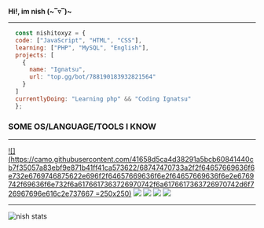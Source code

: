 **Hi!, im nish (\~‾▿‾)\~**

------------

```js
  const nishitoxyz = {
  code: ["JavaScript", "HTML", "CSS"],
  learning: ["PHP", "MySQL", "English"],
  projects: [
    {
      name: "Ignatsu",
      url: "top.gg/bot/788190183932821564"
    }
  ]
  currentlyDoing: "Learning php" && "Coding Ignatsu"
  };
```

### SOME OS/LANGUAGE/TOOLS I KNOW

------------
[![](https://camo.githubusercontent.com/41658d5ca4d38291a5bcb60841440cb7f35057a83ebf9e871b41ff41ca573622/68747470733a2f2f64657669636f6e732e6769746875622e696f2f64657669636f6e2f64657669636f6e2e6769742f69636f6e732f6a6176617363726970742f6a6176617363726970742d6f726967696e616c2e737667 =250x250)](https://camo.githubusercontent.com/41658d5ca4d38291a5bcb60841440cb7f35057a83ebf9e871b41ff41ca573622/68747470733a2f2f64657669636f6e732e6769746875622e696f2f64657669636f6e2f64657669636f6e2e6769742f69636f6e732f6a6176617363726970742f6a6176617363726970742d6f726967696e616c2e737667) [![](https://camo.githubusercontent.com/9d25ad8c72db28a49e1d22c6a5363c6011c7295dca88a7bf51361c99294fdd45/68747470733a2f2f64657669636f6e732e6769746875622e696f2f64657669636f6e2f64657669636f6e2e6769742f69636f6e732f6e6f64656a732f6e6f64656a732d706c61696e2e737667)](https://camo.githubusercontent.com/9d25ad8c72db28a49e1d22c6a5363c6011c7295dca88a7bf51361c99294fdd45/68747470733a2f2f64657669636f6e732e6769746875622e696f2f64657669636f6e2f64657669636f6e2e6769742f69636f6e732f6e6f64656a732f6e6f64656a732d706c61696e2e737667) [![](https://camo.githubusercontent.com/ecd26da2781fab762519a48fc3368b15cead42a41f1de1df726a0e7becd9d725/68747470733a2f2f64657669636f6e732e6769746875622e696f2f64657669636f6e2f64657669636f6e2e6769742f69636f6e732f6769746875622f6769746875622d6f726967696e616c2e737667)](https://camo.githubusercontent.com/ecd26da2781fab762519a48fc3368b15cead42a41f1de1df726a0e7becd9d725/68747470733a2f2f64657669636f6e732e6769746875622e696f2f64657669636f6e2f64657669636f6e2e6769742f69636f6e732f6769746875622f6769746875622d6f726967696e616c2e737667) [![](https://camo.githubusercontent.com/144e5d7d1eb132c97ee2c48e301767a34740e53fa936efcc8295d29e7b6f3836/68747470733a2f2f64657669636f6e732e6769746875622e696f2f64657669636f6e2f64657669636f6e2e6769742f69636f6e732f7562756e74752f7562756e74752d706c61696e2e737667)](https://camo.githubusercontent.com/144e5d7d1eb132c97ee2c48e301767a34740e53fa936efcc8295d29e7b6f3836/68747470733a2f2f64657669636f6e732e6769746875622e696f2f64657669636f6e2f64657669636f6e2e6769742f69636f6e732f7562756e74752f7562756e74752d706c61696e2e737667) [![](https://ucarecdn.com/710e7acb-230e-4342-a402-06b4296e886e/)](https://ucarecdn.com/710e7acb-230e-4342-a402-06b4296e886e/)

------------
![nish stats](https://github-readme-stats.vercel.app/api?username=nishitoxyz&show_icons=true&theme=radical)

